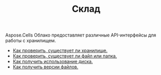 ﻿---
title: Склад
second_title: Aspose.Cells Cloud Documen
type: docs
url: /ru/storage/
keywords: disc-usage, file version, exist
description: Aspose.Cells Cloud REST API поддерживает загрузку, скачивание, удаление, копирование и перемещение папок. SDK поддерживает различные языки разработки. К ним относятся Android, C#, Go, Java, NodeJS, Perl, PHP, Python, Ruby и swift.
weight: 100
---
Aspose.Cells Облако предоставляет различные API-интерфейсы для работы с хранилищем.

- [Как проверить, существует ли хранилище.](/cells/ru/storage/exist/)
- [Как проверить, существует ли файл или папка.](/cells/ru/storage/object-exists/)
- [Как получить использование диска.](/cells/ru/storage/disc/)
- [Как получить версии файлов.](/cells/ru/storage/file-versions/)

